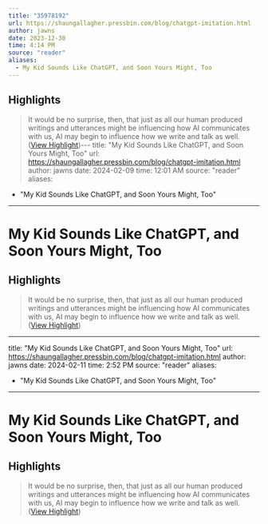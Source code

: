 ```yaml
---
title: "35978192"
url: https://shaungallagher.pressbin.com/blog/chatgpt-imitation.html
author: jawns
date: 2023-12-30
time: 4:14 PM
source: "reader"
aliases:
  - My Kid Sounds Like ChatGPT, and Soon Yours Might, Too
---
```

## Highlights
> It would be no surprise, then, that just as all our human produced writings and utterances might be influencing how AI communicates with us, AI may begin to influence how we write and talk as well. ([View Highlight](https://read.readwise.io/read/01hjv3p9pefvspvq45jp1ehbsz))---
title: "My Kid Sounds Like ChatGPT, and Soon Yours Might, Too"
url: https://shaungallagher.pressbin.com/blog/chatgpt-imitation.html
author: jawns
date: 2024-02-09
time: 12:01 AM
source: "reader"
aliases:
  - "My Kid Sounds Like ChatGPT, and Soon Yours Might, Too"
---
# My Kid Sounds Like ChatGPT, and Soon Yours Might, Too

## Highlights
> It would be no surprise, then, that just as all our human produced writings and utterances might be influencing how AI communicates with us, AI may begin to influence how we write and talk as well. ([View Highlight](https://read.readwise.io/read/01hjv3p9pefvspvq45jp1ehbsz))

---
title: "My Kid Sounds Like ChatGPT, and Soon Yours Might, Too"
url: https://shaungallagher.pressbin.com/blog/chatgpt-imitation.html
author: jawns
date: 2024-02-11
time: 2:52 PM
source: "reader"
aliases:
  - "My Kid Sounds Like ChatGPT, and Soon Yours Might, Too"
---
# My Kid Sounds Like ChatGPT, and Soon Yours Might, Too

## Highlights
> It would be no surprise, then, that just as all our human produced writings and utterances might be influencing how AI communicates with us, AI may begin to influence how we write and talk as well. ([View Highlight](https://read.readwise.io/read/01hjv3p9pefvspvq45jp1ehbsz))

